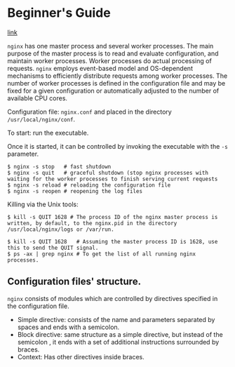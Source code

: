 # Beginner's Guide
[link](http://nginx.org/en/docs/beginners_guide.html)

`nginx` has one master process and several worker processes. The main purpose of the master process is to read and evaluate configuration, and maintain worker processes. Worker processes do actual processing of requests. `nginx` employs event-based model and OS-dependent mechanisms to efficiently distribute requests among worker processes. The number of worker processes is defined in the configuration file and may be fixed for a given configuration or automatically adjusted to the number of available CPU cores.

Configuration file: `nginx.conf` and placed in the directory `/usr/local/nginx/conf`.

To start: run the executable.

Once it is started, it can be controlled by invoking the executable with the `-s` parameter.

    $ nginx -s stop   # fast shutdown
    $ nginx -s quit   # graceful shutdown (stop nginx processes with waiting for the worker processes to finish serving current requests
    $ nginx -s reload # reloading the configuration file
    $ nginx -s reopen # reopening the log files

Killing via the Unix tools:

    $ kill -s QUIT 1628 # The process ID of the nginx master process is written, by default, to the nginx.pid in the directory /usr/local/nginx/logs or /var/run.

    $ kill -s QUIT 1628   # Assuming the master process ID is 1628, use this to send the QUIT signal.
    $ ps -ax | grep nginx # To get the list of all running nginx processes.

## Configuration files' structure.

`nginx` consists of modules which are controlled by directives specified in the configuration file.

- Simple directive: consists of the name and parameters separated by spaces and ends with a semicolon.
- Block directive: same structure as a simple directive, but instead of the semicolon , it ends with a set of additional instructions surrounded by braces.
- Context: Has other directives inside braces.

